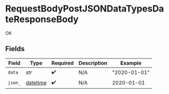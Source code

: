 # RequestBodyPostJSONDataTypesDateResponseBody

OK


## Fields

| Field                                                                        | Type                                                                         | Required                                                                     | Description                                                                  | Example                                                                      |
| ---------------------------------------------------------------------------- | ---------------------------------------------------------------------------- | ---------------------------------------------------------------------------- | ---------------------------------------------------------------------------- | ---------------------------------------------------------------------------- |
| `data`                                                                       | *str*                                                                        | :heavy_check_mark:                                                           | N/A                                                                          | "2020-01-01"                                                                 |
| `json_`                                                                      | [datetime](https://docs.python.org/3/library/datetime.html#datetime-objects) | :heavy_check_mark:                                                           | N/A                                                                          | 2020-01-01                                                                   |